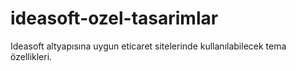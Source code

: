 # ideasoft-ozel-tasarimlar
Ideasoft altyapısına uygun eticaret sitelerinde kullanılabilecek tema özellikleri.
